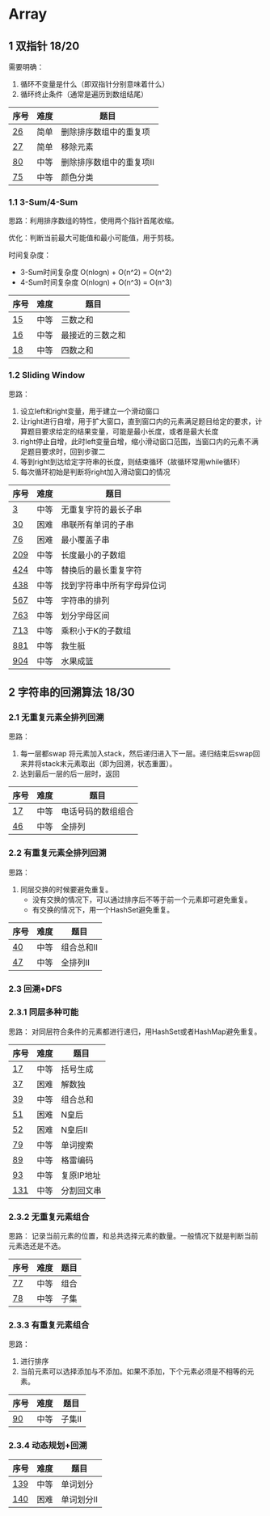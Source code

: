 # Array

## 1 双指针 18/20

需要明确：
1. 循环不变量是什么（即双指针分别意味着什么）
2. 循环终止条件（通常是遍历到数组结尾）

|序号|难度|题目|
|:----|:----|-----|
|[26](/leetcode/LC26.java)|简单|删除排序数组中的重复项|
|[27](/leetcode/LC27.java)|简单|移除元素|
|[80](/leetcode/LC80.java)|中等|删除排序数组中的重复项II|
|[75](/leetcode/LC75.java)|中等|颜色分类|

### 1.1 3-Sum/4-Sum

思路：利用排序数组的特性，使用两个指针首尾收缩。

优化：判断当前最大可能值和最小可能值，用于剪枝。

时间复杂度：
- 3-Sum时间复杂度 O(nlogn) + O(n^2) = O(n^2)
- 4-Sum时间复杂度 O(nlogn) + O(n^3) = O(n^3)

|序号|难度|题目|
|:----|:----|-----|
|[15](/leetcode/LC15.java)|中等|三数之和|
|[16](/leetcode/LC16.java)|中等|最接近的三数之和|
|[18](/leetcode/LC18.java)|中等|四数之和|

### 1.2 Sliding Window

思路：

1. 设立left和right变量，用于建立一个滑动窗口
2. 让right进行自增，用于扩大窗口，直到窗口内的元素满足题目给定的要求，计算题目要求给定的结果变量，可能是最小长度，或者是最大长度
3. right停止自增，此时left变量自增，缩小滑动窗口范围，当窗口内的元素不满足题目要求时，回到步骤二
4. 等到right到达给定字符串的长度，则结束循环（故循环常用while循环）
5. 每次循环初始是判断将right加入滑动窗口的情况

|序号|难度|题目|
|:----|:----|-----|
|[3](/leetcode/LC3.java)|中等|无重复字符的最长子串|
|[30](/leetcode/LC30.java)|困难|串联所有单词的子串|
|[76](/leetcode/LC76.java)|困难|最小覆盖子串|
|[209](/leetcode/LC209.java)|中等|长度最小的子数组|
|[424](/leetcode/LC424.java)|中等|替换后的最长重复字符|
|[438](/leetcode/LC438.java)|中等|找到字符串中所有字母异位词|
|[567](/leetcode/LC567.java)|中等|字符串的排列|
|[763](/leetcode/LC763.java)|中等|划分字母区间|
|[713](/leetcode/LC713.java)|中等|乘积小于K的子数组|
|[881](/leetcode/LC881.java)|中等|救生艇|
|[904](/leetcode/LC904.java)|中等|水果成篮|

## 2 字符串的回溯算法 18/30

### 2.1 无重复元素全排列回溯

思路：

1. 每一层都swap 将元素加入stack，然后递归进入下一层。递归结束后swap回来并将stack末元素取出（即为回溯，状态重置）。
2. 达到最后一层的后一层时，返回

|序号|难度|题目|
|:----|:----|-----|
|[17](/leetcode/LC17.java)|中等|电话号码的数组组合|
|[46](/leetcode/LC46.java)|中等|全排列|

### 2.2 有重复元素全排列回溯

思路：

1. 同层交换的时候要避免重复。
    - 没有交换的情况下，可以通过排序后不等于前一个元素即可避免重复。
    - 有交换的情况下，用一个HashSet避免重复。

|序号|难度|题目|
|:----|:----|-----|
|[40](/leetcode/LC40.java)|中等|组合总和II|
|[47](/leetcode/LC47.java)|中等|全排列II|

### 2.3 回溯+DFS

### 2.3.1 同层多种可能

思路：
对同层符合条件的元素都进行递归，用HashSet或者HashMap避免重复。

|序号|难度|题目|
|:----|:----|-----|
|[17](/leetcode/LC22.java)|中等|括号生成|
|[37](/leetcode/LC37.java)|困难|解数独|
|[39](/leetcode/LC39.java)|中等|组合总和|
|[51](/leetcode/LC51.java)|困难|N皇后|
|[52](/leetcode/LC52.java)|困难|N皇后II|
|[79](/leetcode/LC79.java)|中等|单词搜索|
|[89](/leetcode/LC89.java)|中等|格雷编码|
|[93](/leetcode/LC93.java)|中等|复原IP地址|
|[131](/leetcode/LC131.java)|中等|分割回文串|

### 2.3.2 无重复元素组合

思路：
记录当前元素的位置，和总共选择元素的数量。一般情况下就是判断当前元素选还是不选。

|序号|难度|题目|
|:----|:----|-----|
|[77](/leetcode/LC77.java)|中等|组合|
|[78](/leetcode/LC78.java)|中等|子集|

### 2.3.3 有重复元素组合

思路：
1. 进行排序
2. 当前元素可以选择添加与不添加。如果不添加，下个元素必须是不相等的元素。

|序号|难度|题目|
|:----|:----|-----|
|[90](/leetcode/LC90.java)|中等|子集II|

### 2.3.4 动态规划+回溯

|序号|难度|题目|
|:----|:----|-----|
|[139](/leetcode/LC139.java)|中等|单词划分|
|[140](/leetcode/LC140.java)|困难|单词划分II|